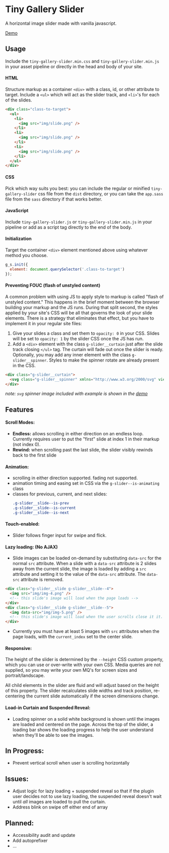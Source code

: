 # Tiny Gallery Slider

A horizontal image slider made with vanilla javascript.

[Demo](http://daviduffy.me/slider/)

## Usage
Include the `tiny-gallery-slider.min.css` and `tiny-gallery-slider.min.js` in your asset pipeline or directly in the head and body of your site. 

#### HTML
Structure markup as a container `<div>` with a class, id, or other attribute to target. Include a `<ul>` which will act as the slider track, and `<li>`'s for each of the slides. 

  ```HTML
  <div class="class-to-target">
    <ul>
      <li>
        <img src="img/slide.png" />
      </li>
      <li>
        <img src="img/slide.png" />
      </li>
      <li>
        <img src="img/slide.png" />
      </li>
    </ul>
  </div>
  ```

#### CSS
Pick which way suits you best: you can include the regular or minified `tiny-gallery-slider` css file from the `dist` directory, or you can take the `app.sass` file from the `sass` directory if that works better.

#### JavaScript
Include `tiny-gallery-slider.js` or `tiny-gallery-slider.min.js` in your pipeline or add as a script tag directly to the end of the body.


#### Initialization
Target the container `<div>` element mentioned above using whatever method you choose. 

  ```JavaScript
  g_s.init({
    element: document.querySelector('.class-to-target')
  });
  ```

#### Preventing FOUC (flash of unstyled content)
A common problem with using JS to apply style to markup is called "flash of unstyled content." This happens in the brief moment between the browser building your markup and the JS runs. During that split second, the styles applied by your site's CSS will be all that governs the look of your slide elements. There is a strategy that eliminates that effect, but you have to implement it in your regular site files:
  1. Give your slides a class and set them to `opacity: 0` in your CSS. Slides will be set to `opacity: 1` by the slider CSS once the JS has run.
  2. Add a `<div>` element with the class `g-slider__curtain` just after the slide track closing `</ul>` tag. The curtain will fade out once the slider is ready. Optionally, you may add any inner element with the class `g-slider__spinner`. Styles to make the spinner rotate are already present in the CSS.

  ```HTML
  <div class="g-slider__curtain">
    <svg class="g-slider__spinner" xmlns="http://www.w3.org/2000/svg" viewBox="0 0 73.99 73.99"><defs><style>._l{fill:none;stroke:#999;stroke-miterlimit:10;stroke-width:2px;}</style></defs><title>Loader</title><g id="Layer_2" data-name="Layer 2"><path class="_l" d="M73 37.66A36 36 0 1 1 36.28 1" id="Layer_1-2" data-name="Layer 1"/></g></svg>
  </div>
  ```
  _note: `svg` spinner image included with example is shown in the [demo](http://daviduffy.me/slider/)_

## Features

#### Scroll Modes:
 - **Endless:** allows scrolling in either direction on an endless loop. Currently requires user to put the "first" slide at index 1 in their markup (not index 0).
 - **Rewind:** when scrolling past the last slide, the slider visibly rewinds back to the first slide
 
#### Animation:
 - scrolling in either direction supported. fading not supported.
 - animation timing and easing set in CSS via the `g-slider--is-animating` class
 - classes for previous, current, and next slides:
   ```CSS
   .g-slider__slide--is-prev
   .g-slider__slide--is-current
   .g-slider__slide--is-next
   ```

#### Touch-enabled:
 - Slider follows finger input for swipe and flick.

#### Lazy loading: (No AJAX)
 - Slide images can be loaded on-demand by substituting `data-src` for the normal `src` attribute. When a slide with a `data-src` attribute is 2 slides away from the current slide, the image is loaded by adding a `src` attribute and setting it to the value of the `data-src` attribute. The `data-src` attribute is removed.

  ```HTML
  <div class="g-slider__slide g-slider__slide--4">
    <img src="img/img-4.png" />
    <!-- this slide's image will load when the page loads -->
  </div>
  <div class="g-slider__slide g-slider__slide--5">
    <img data-src="img/img-5.png" />
    <!-- this slide's image will load when the user scrolls close it it. Slide 3 if scrolling right, or slide 7 if scrolling left. -->
  </div>
  ```

 - Currently you must have at least 5 images with `src` attributes when the page loads, with the `current_index` set to the center slide.

#### Responsive:
The height of the slider is determined by the `--height` CSS custom property, which you can use or over-write with your own CSS. Media queries are not supplied, so you may write your own MQ's for screen sizes and portrait/landscape.

All child elements in the slider are fluid and will adjust based on the height of this property. The slider recalculates slide widths and track position, re-centering the current slide automatically if the screen dimensions change.

#### Load-in Curtain and Suspended Reveal:
 - Loading spinner on a solid white background is shown until the images are loaded and centered on the page. Across the top of the slider, a loading bar shows the loading progress to help the user understand when they'll be able to see the images.

## In Progress:
 - Prevent vertical scroll when user is scrolling horizontally

## Issues:
 - Adjust logic for lazy loading + suspended reveal so that if the plugin user decides not to use lazy loading, the suspended reveal doesn't wait until _all_ images are loaded to pull the curtain.
 - Address blink on swipe off either end of array

## Planned:
 - Accessibility audit and update
 - Add autoprefixer
 - ...
